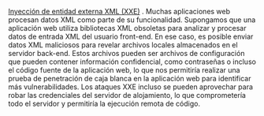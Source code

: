 [Inyección de entidad externa XML (XXE)](https://owasp.org/www-community/vulnerabilities/XML_External_Entity_(XXE)_Processing) . Muchas aplicaciones web procesan datos XML como parte de su funcionalidad. Supongamos que una aplicación web utiliza bibliotecas XML obsoletas para analizar y procesar datos de entrada XML del usuario front-end. En ese caso, es posible enviar datos XML maliciosos para revelar archivos locales almacenados en el servidor back-end. Estos archivos pueden ser archivos de configuración que pueden contener información confidencial, como contraseñas o incluso el código fuente de la aplicación web, lo que nos permitiría realizar una prueba de penetración de caja blanca en la aplicación web para identificar más vulnerabilidades. Los ataques XXE incluso se pueden aprovechar para robar las credenciales del servidor de alojamiento, lo que comprometería todo el servidor y permitiría la ejecución remota de código.